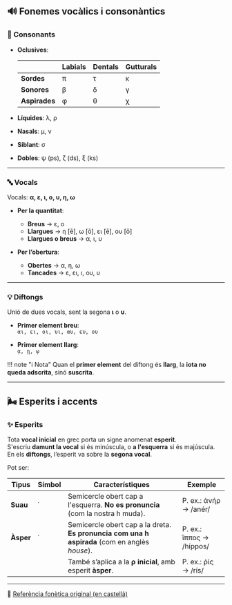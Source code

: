 ## 🔊 Fonemes vocàlics i consonàntics

### 🧱 Consonants

- **Oclusives**:

  |             | Labials | Dentals | Gutturals |
  |-------------|---------|---------|-----------|
  | **Sordes**  | π       | τ       | κ         |
  | **Sonores** | β       | δ       | γ         |
  | **Aspirades** | φ     | θ       | χ         |

- **Líquides**: λ, ρ  
- **Nasals**: μ, ν  
- **Siblant**: σ  
- **Dobles**: ψ (ps), ζ (ds), ξ (ks)

---

### 🔤 Vocals

Vocals: **α, ε, ι, ο, υ, η, ω**

- **Per la quantitat**:
  - **Breus** → ε, ο
  - **Llargues** → η [ē], ω [ō], ει [ē], ου [ō]
  - **Llargues o breus** → α, ι, υ

- **Per l’obertura**:
  - **Obertes** → α, η, ω
  - **Tancades** → ε, ει, ι, ου, υ

---

### 💡 Diftongs

Unió de dues vocals, sent la segona **ι** o **υ**.

- **Primer element breu**:  
  `αι, ει, οι, υι, αυ, ευ, ου`

- **Primer element llarg**:  
  `ᾳ, ῃ, ῳ`

!!! note "ℹ️ Nota"
    Quan el **primer element** del diftong és **llarg**, la **iota no queda adscrita**, sinó **suscrita**.

---

## 🌬️ Esperits i accents

### ✨ Esperits

Tota **vocal inicial** en grec porta un signe anomenat **esperit**.  
S'escriu **damunt la vocal** si és minúscula, o **a l'esquerra** si és majúscula.  
En els **diftongs**, l’esperit va sobre la **segona vocal**.

Pot ser:

| Tipus  | Símbol | Característiques                                                                                 | Exemple                        |
|--------|--------|---------------------------------------------------------------------------------------------------|--------------------------------|
| **Suau**  | ᾿      | Semicercle obert cap a l'esquerra. **No es pronuncia** (com la nostra h muda).                   | P. ex.: ἀνήρ → /anér/          |
| **Àsper** | ῾      | Semicercle obert cap a la dreta. **Es pronuncia com una h aspirada** (com en anglès *house*).    | P. ex.: ἵππος → /híppos/       |
|        |        | També s’aplica a la **ρ inicial**, amb esperit **àsper**.                                         | P. ex.: ῥίς → /rís/            |

---

🔗 [Referència fonètica original (en castellà)](http://www.uiowa.edu/~acadtech/phonetics/spanish/frameset.html)



